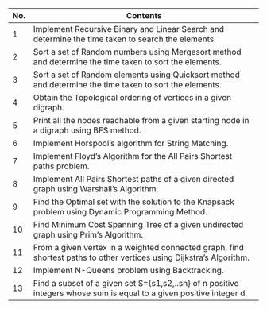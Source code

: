 | No. | Contents |
| ---| --- |
| 1 | Implement Recursive Binary and Linear Search and determine the time taken to search the elements.|
| 2 | Sort a set of  Random numbers using Mergesort  method and determine the time taken to  sort the elements. | 
| 3 | Sort a set of  Random elements using Quicksort  method and determine the time taken to sort the elements. | 
| 4 | Obtain the Topological ordering of vertices in a given digraph. |
| 5 | Print all the nodes reachable from a given starting node in a digraph using BFS method. | 
| 6 | Implement Horspool’s algorithm for String Matching. |
| 7 | Implement Floyd’s Algorithm for the All Pairs Shortest paths problem. |
| 8 | Implement All Pairs Shortest paths of a given directed graph using Warshall’s Algorithm. | 
| 9 | Find the Optimal set with the solution to the Knapsack problem using Dynamic Programming  Method. |
| 10 | Find Minimum Cost Spanning Tree of a given undirected graph  using Prim’s Algorithm. 
| 11 | From a given vertex in a weighted connected graph, find shortest paths to other vertices using Dijkstra’s Algorithm. | 
| 12 | Implement N-Queens problem using Backtracking.|
| 13 | Find a subset of a given set S={s1,s2,..sn} of n positive integers whose sum is equal to a given positive integer d.|



